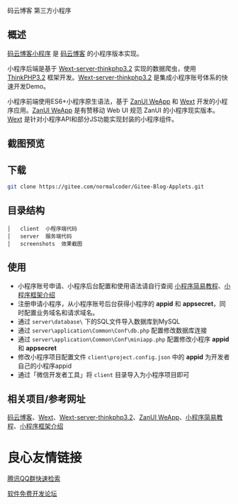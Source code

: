 

 
     
 
 
  码云博客 第三方小程序
 



## 概述
[码云博客小程序] 是 [码云博客] 的小程序版本实现。

小程序后端是基于 [Wext-server-thinkphp3.2] 实现的数据爬虫，使用 [ThinkPHP3.2] 框架开发。[Wext-server-thinkphp3.2] 是集成小程序账号体系的快速开发Demo。

小程序前端使用ES6+小程序原生语法，基于 [ZanUI WeApp] 和 [Wext] 开发的小程序应用。[ZanUI WeApp] 是有赞移动 Web UI 规范 ZanUI 的小程序现实版本。[Wext] 是针对小程序API和部分JS功能实现封装的小程序组件。


## 截图预览

 
     
     
     
     
 

## 下载
``` bash
git clone https://gitee.com/normalcoder/Gitee-Blog-Applets.git
```

## 目录结构
```
│   client  小程序端代码
│   server  服务端代码
│   screenshots  效果截图
```

## 使用
- 小程序账号申请、小程序后台配置和使用语法请自行查阅 [小程序简易教程]、[小程序框架介绍]
- 注册申请小程序，从小程序账号后台获得小程序的 **appid** 和 **appsecret**，同时配置业务域名和请求域名。
- 通过 `server\database\` 下的SQL文件导入数据库到MySQL
- 通过 `server\application\Common\Conf\db.php` 配置修改数据库连接
- 通过 `server\application\Common\Conf\miniapp.php` 配置修改小程序 **appid** 和 **appsecret**
- 修改小程序项目配置文件 `client\project.config.json` 中的 **appid** 为开发者自己的小程序appid
- 通过「微信开发者工具」将 `client` 目录导入为小程序项目即可

## 相关项目/参考网址
[码云博客]、[Wext]、[Wext-server-thinkphp3.2]、[ZanUI WeApp]、[小程序简易教程]、[小程序框架介绍]


[码云博客]: https://blog.gitee.com/
[码云博客小程序]: https://gitee.com/normalcoder/Gitee-Blog-Applets
[Wext]: https://gitee.com/wext/wext
[Wext-server-thinkphp3.2]: https://gitee.com/wext/wext-server-thinkphp3.2
[ThinkPHP3.2]: http://thinkphp.cn
[ZanUI WeApp]: https://github.com/youzan/zanui-weapp
[小程序简易教程]: https://mp.weixin.qq.com/debug/wxadoc/dev/
[小程序框架介绍]: https://mp.weixin.qq.com/debug/wxadoc/dev/framework/MINA.html


 # 良心友情链接

[腾讯QQ群快速检索](http://u.720life.cn/s/8cf73f7c)

[软件免费开发论坛](http://u.720life.cn/s/bbb01dc0)